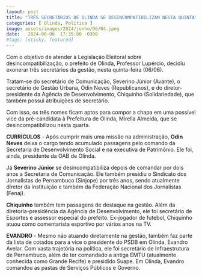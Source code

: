 ```yaml
---
layout: post
title: "TRÊS SECRETÁRIOS DE OLINDA SE DESINCOMPATIBILIZAM NESTA QUINTA"
categories: [ Olinda, Política ]
image: assets/images/2024/junho/06/04.jpeg
date:   2024-06-06  17:35:00 -0300
#tags: [sticky, featured]
---
```

Com o objetivo de atender à Legislação Eleitoral sobre desincompatibilização, o prefeito de Olinda, Professor Lupércio, decidiu exonerar três secretários da gestão, nesta quinta-feira (06/06). 

Tratam-se do secretário de Comunicação, Severino Júnior (Avante), o secretário de Gestão Urbana, Odin Neves (Republicanos), e do diretor-presidente da Agência de Desenvolvimento, Chiquinho (Solidariedade), que também possui atribuições de secretário.

Com isso, os três nomes ficam aptos para compor a chapa em uma possível vice da pré-candidata à Prefeitura de Olinda, Mirella Almeida, que se desincompatibilizou nesta quarta.

**CURRÍCULOS** - Após cumprir mais uma missão na administração, **Odin Neves** deixa o cargo tendo acumulado passagens pelo comando da Secretaria de Desenvolvimento Social e na executiva de Patrimônio. Ele foi, ainda, presidente da OAB de Olinda.

Já **Severino Júnior** se desincompatibiliza depois de comandar por dois anos a Secretaria de Comunicação. Ele também presidiu o Sindicato dos Jornalistas de Pernambuco (Sinjope) por três anos, sendo atualmente diretor da instituição e também da Federação Nacional dos Jornalistas (Fenaj). 

**Chiquinho** também tem passagens de destaque na gestão. Além da diretoria-presidência da Agência de Desenvolvimento, ele foi secretário de Esportes e assessor especial do prefeito. Ex-jogador de futebol, Chiquinho atuou como comentarista esportivo por vários anos na TV.

**EVANDRO** - Mesmo não atuando diretamente na gestão, também faz parte da lista de cotados para a vice o presidente do PSDB em Olinda, Evandro Avelar. Com vasta trajetória na política, ele foi secretário de Infraestrutura de Pernambuco, além de ter comandado a antiga EMTU (atualmente conhecida como Grande Recife) e presidido Suape. Em Olinda,  Evandro comandou as pastas de Serviços Públicos e Governo.